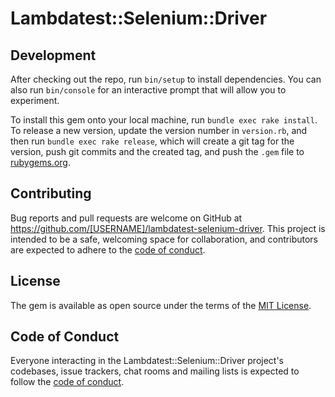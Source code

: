 # Lambdatest::Selenium::Driver

## Development

After checking out the repo, run `bin/setup` to install dependencies. You can also run `bin/console` for an interactive prompt that will allow you to experiment.

To install this gem onto your local machine, run `bundle exec rake install`. To release a new version, update the version number in `version.rb`, and then run `bundle exec rake release`, which will create a git tag for the version, push git commits and the created tag, and push the `.gem` file to [rubygems.org](https://rubygems.org).

## Contributing

Bug reports and pull requests are welcome on GitHub at https://github.com/[USERNAME]/lambdatest-selenium-driver. This project is intended to be a safe, welcoming space for collaboration, and contributors are expected to adhere to the [code of conduct](https://github.com/[USERNAME]/lambdatest-selenium-driver/blob/master/CODE_OF_CONDUCT.md).

## License

The gem is available as open source under the terms of the [MIT License](https://opensource.org/licenses/MIT).

## Code of Conduct

Everyone interacting in the Lambdatest::Selenium::Driver project's codebases, issue trackers, chat rooms and mailing lists is expected to follow the [code of conduct](https://github.com/[USERNAME]/lambdatest-selenium-driver/blob/master/CODE_OF_CONDUCT.md).
